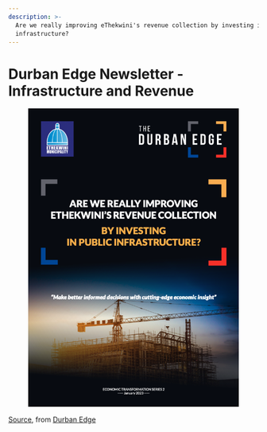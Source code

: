 ```yaml
---
description: >-
  Are we really improving eThekwini's revenue collection by investing in public
  infrastructure?
---
```


# Durban Edge Newsletter - Infrastructure and Revenue

<figure><img src=".gitbook/assets/image (4).png" alt=""><figcaption></figcaption></figure>

[Source](https://edge.durban/dataset/edge-economic-data-story/resource/2ac8da13-97ad-4c86-b632-09809fc25a57), from [Durban Edge](https://economy.edge.durban/)
